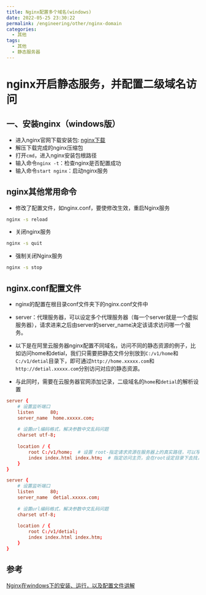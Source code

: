 ```yaml
---
title: Nginx配置多个域名(windows)
date: 2022-05-25 23:30:22
permalink: /engineering/other/nginx-domain
categories:
  - 其他
tags:
  - 其他
  - 静态服务器
---
```


# nginx开启静态服务，并配置二级域名访问

## 一、安装nginx（windows版）

- 进入nginx官网下载安装包: [nginx下载](http://nginx.org/en/download.html)
- 解压下载完成的nginx压缩包
- 打开`cmd`，进入nginx安装包根路径
- 输入命令`nginx -t`：检查nginx是否配置成功
- 输入命令`start nginx`：启动nginx服务

## nginx其他常用命令

- 修改了配置文件，如nginx.conf，要使修改生效，重启Nginx服务
```bash
nginx -s reload
```

- 关闭nginx服务
```bash
nginx -s quit
```

- 强制关闭Nginx服务
```bash
nginx -s stop
```

## nginx.conf配置文件

- nginx的配置在根目录conf文件夹下的nginx.conf文件中
- server：代理服务器，可以设定多个代理服务器（每一个server就是一个虚拟服务器），请求进来之后由server的server_name决定该请求访问哪一个服务。

- 以下是在阿里云服务器nginx配置不同域名，访问不同的静态资源的例子，比如访问home和detial，我们只需要把静态文件分别放到`C:/v1/home`和`C:/v1/detial`目录下，即可通过`http://home.xxxxx.com`和`http://detial.xxxxx.com`分别访问对应的静态资源。

- 与此同时，需要在云服务器官网添加记录，二级域名的`home`和`detial`的解析设置
```conf
server {
    # 设置监听端口
    listen      80;
    server_name  home.xxxxx.com;
    
    # 设置url编码格式，解决参数中文乱码问题
    charset utf-8;
		
    location / {
        root C:/v1/home;  # 设置 root-指定请求资源在服务器上的真实路径，可以写相对路径（相对于nginx安装目录）也可写绝对路径；
        index index.html index.htm;  # 指定访问主页，会在root设定目录下去找，后面可跟多个页面，依次查找，找到一个即返回；
    } 
}

server {
    # 设置监听端口
    listen      80;
    server_name  detial.xxxxx.com;
    
    # 设置url编码格式，解决参数中文乱码问题
    charset utf-8;
		
    location / {
        root C:/v1/detial;  
        index index.html index.htm;  
    } 
}
```

## 参考
[Nginx在windows下的安装、运行，以及配置文件讲解](https://blog.csdn.net/zorro_jin/article/details/84927408?spm=1001.2014.3001.5506)